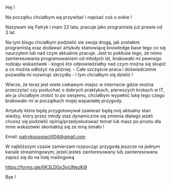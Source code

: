 ﻿Hej !

Na początku chciałbym się przywitać i napisać coś o sobie !

Nazywam się Patryk i mam 22 lata, pracuje jako programista już prawie od 3 lat.

Na tym blogu chciałbym podzielić sie swoja drogą, jak zostałem programistą oraz dodawać artykuły stanowiącę knowledge base tego
co się nauczyłem lub nad czym aktualnie pracuje. Jest to pokłosie tego, że mimo zainteresowania programowaniem od młodych lat,
brakowało mi pewnego rodzaju wskazówek - kogoś kto odpowiedziałby nad czym można się
skupić a co można odłożyć na później. - Całe szczęście praca i doświadczenie pozwoliła mi rozwinąć skrzydła - i tym chciałbym się dzielić !

Wierze, że teraz jest wiele ciekawym miejsc w internecie gdzie można przeczytać czy posłuchać o dobrych praktykach, pierwszych krokach w IT,
ale ja chciałbym zrobić to po swojemu, chciałbym wypełnić lukę tego czego brakowało mi w początkach mojej wspaniałej przygody.

Artykuły które będę przygotowywał zawierać będą mój aktualny stan wiedzy, który przez młody staż dynamicznie się
zmienia dlatego jeżeli chcesz się podzielić opinią/przedyskutować temat lub masz po prostu dla mnie wskazówki skontaktuj się ze mną śmiało !

Email: patrykpospiech104@gmail.com

W najbliższym czasie zamierzam rozpocząć przygodę jeszcze na jednym kanale streamingowym, jeżeli jesteś zainteresowany lub zainteresowana
zapisz się do na listę mailingową

https://forms.gle/6K3LDGx3jvUNezKj9

Bye !

